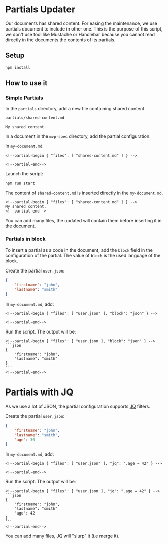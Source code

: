 # Partials Updater

Our documents has shared content. For easing the maintenance, we use partials 
document to include in other one. This is the purpose of this script, we don't 
use tool like Mustache or Handlebar because you cannot read directly in
the documents the contents of its partials.

## Setup

```bash
npm install
```

## How to use it

### Simple Partials

In the `partials` directory, add a new file containing shared content.

`partials/shared-content.md`
```
My shared content.
```

In a document in the `mvp-spec` directory, add the partial configuration.

In `my-document.md`:
```
<!--partial-begin { "files": [ "shared-content.md" ] } -->

<!--partial-end-->

```

Launch the script:

```bash
npm run start
```

The content of `shared-content.md` is inserted directly in the `my-document.md`.
```
<!--partial-begin { "files": [ "shared-content.md" ] } -->
My shared content.
<!--partial-end-->

```

You can add many files, the updated will contain them before inserting it in
the document.

### Partials in block

To insert a partial as a code in the document, add the `block` field in the
configuration of the partial. The value of `block` is the used language of the
block.

Create the partial `user.json`:
```json
{
    "firstname": "john",
    "lastname": "smith"
}
```

In `my-document.md`, add:
```
<!--partial-begin { "files": [ "user.json" ], "block": "json" } -->

<!--partial-end-->
```

Run the script. The output will be:
````
<!--partial-begin { "files": [ "user.json ], "block": "json" } -->
```json
{
    "firstname": "john",
    "lastname": "smith"
}
```
<!--partial-end-->
````

# Partials with JQ

As we use a lot of JSON, the partial configuration supports [JQ](https://stedolan.github.io/jq/) filters.

Create the partial `user.json`:
```json
{
    "firstname": "john",
    "lastname": "smith",
    "age": 30
}
```


In `my-document.md`, add:
```
<!--partial-begin { "files": [ "user.json" ], "jq": ".age = 42" } -->

<!--partial-end-->
```

Run the script. The output will be:
````
<!--partial-begin { "files": [ "user.json ], "jq": ".age = 42" } -->
```json
{
    "firstname": "john",
    "lastname": "smith"
    "age": 42
}
```
<!--partial-end-->
````

You can add many files, JQ will "slurp" it (i.e merge it).